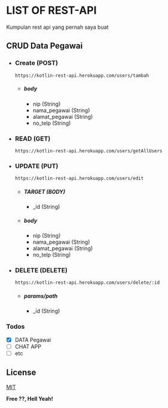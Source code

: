 # LIST OF REST-API 

Kumpulan rest api yang pernah saya buat

## CRUD Data Pegawai
- ### Create (POST)
    ```
    https://kotlin-rest-api.herokuapp.com/users/tambah
    ```
    - ##### body
        - nip (String)
        - nama_pegawai (String)
        - alamat_pegawai (String)
        - no_telp (String)
- ### READ (GET)
    ```
    https://kotlin-rest-api.herokuapp.com/users/getAllUsers
    ```
- ### UPDATE (PUT)
    ```
    https://kotlin-rest-api.herokuapp.com/users/edit
    ```
    - ##### TARGET (BODY)
        - _id (String)
    - ##### body
        - nip (String)
        - nama_pegawai (String)
        - alamat_pegawai (String)
        - no_telp (String)
- ### DELETE (DELETE)
    ```
    https://kotlin-rest-api.herokuapp.com/users/delete/:id
    ```
    - ##### params/path
        - _id (String)


### Todos

 - [x] DATA Pegawai
 - [ ] CHAT APP
 - [ ] etc

License
----

[MIT](https://choosealicense.com/licenses/mit/)


**Free ??, Hell Yeah!**
